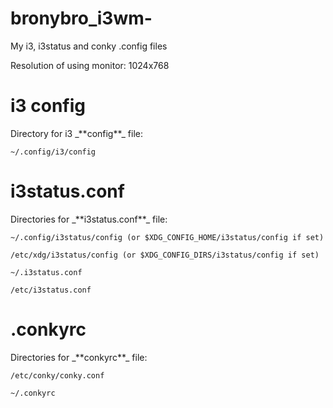 # bronybro_i3wm-
My i3, i3status and conky .config files  

Resolution of using monitor: 1024х768 

<h1>i3 config</h1>
Directory for i3 _**config**_ file:  

    ~/.config/i3/config 
  
<h1>i3status.conf</h1>
Directories for _**i3status.conf**_ file:  

    ~/.config/i3status/config (or $XDG_CONFIG_HOME/i3status/config if set)
    
    /etc/xdg/i3status/config (or $XDG_CONFIG_DIRS/i3status/config if set)
    
    ~/.i3status.conf
    
    /etc/i3status.conf  
    
<h1>.conkyrc</h1>
Directories for _**conkyrc**_ file:  

    /etc/conky/conky.conf 
    
    ~/.conkyrc 
    




